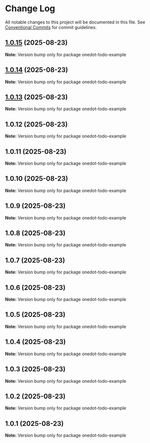 # Change Log

All notable changes to this project will be documented in this file.
See [Conventional Commits](https://conventionalcommits.org) for commit guidelines.

## [1.0.15](https://github.com/OneDot-Communications/Onedot-JS/compare/onedot-todo-example@1.0.14...onedot-todo-example@1.0.15) (2025-08-23)

**Note:** Version bump only for package onedot-todo-example

## [1.0.14](https://github.com/OneDot-Communications/Onedot-JS/compare/onedot-todo-example@1.0.13...onedot-todo-example@1.0.14) (2025-08-23)

**Note:** Version bump only for package onedot-todo-example

## [1.0.13](https://github.com/OneDot-Communications/Onedot-JS/compare/onedot-todo-example@1.0.12...onedot-todo-example@1.0.13) (2025-08-23)

**Note:** Version bump only for package onedot-todo-example

## 1.0.12 (2025-08-23)

**Note:** Version bump only for package onedot-todo-example

## 1.0.11 (2025-08-23)

**Note:** Version bump only for package onedot-todo-example

## 1.0.10 (2025-08-23)

**Note:** Version bump only for package onedot-todo-example

## 1.0.9 (2025-08-23)

**Note:** Version bump only for package onedot-todo-example

## 1.0.8 (2025-08-23)

**Note:** Version bump only for package onedot-todo-example

## 1.0.7 (2025-08-23)

**Note:** Version bump only for package onedot-todo-example

## 1.0.6 (2025-08-23)

**Note:** Version bump only for package onedot-todo-example

## 1.0.5 (2025-08-23)

**Note:** Version bump only for package onedot-todo-example

## 1.0.4 (2025-08-23)

**Note:** Version bump only for package onedot-todo-example

## 1.0.3 (2025-08-23)

**Note:** Version bump only for package onedot-todo-example

## 1.0.2 (2025-08-23)

**Note:** Version bump only for package onedot-todo-example

## 1.0.1 (2025-08-23)

**Note:** Version bump only for package onedot-todo-example

